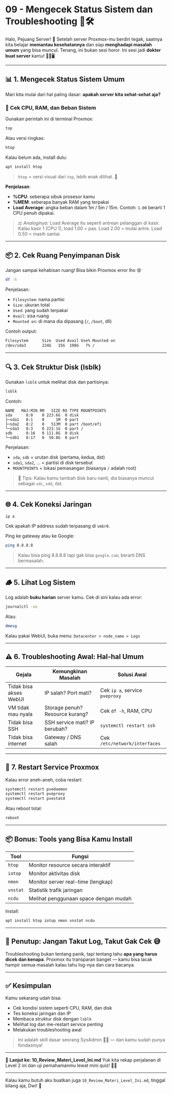 # 09 - Mengecek Status Sistem dan Troubleshooting 🚨🛠️

Halo, Pejuang Server! 🌟
Setelah server Proxmox-mu berdiri tegak, saatnya kita belajar **memantau kesehatannya** dan siap **menghadapi masalah umum** yang bisa muncul. Tenang, ini bukan sesi horor. Ini sesi jadi **dokter buat server** kamu! 🧑‍⚕️🖥️

---

## 📊 1. Mengecek Status Sistem Umum

Mari kita mulai dari hal paling dasar: **apakah server kita sehat-sehat aja?**

### 🔧 Cek CPU, RAM, dan Beban Sistem

Gunakan perintah ini di terminal Proxmox:

```bash
top
```

Atau versi ringkas:

```bash
htop
```

Kalau belum ada, install dulu:

```bash
apt install htop
```

> `htop` = versi visual dari `top`, lebih enak dilihat. 🎨

**Penjelasan**:

* **%CPU**: seberapa sibuk prosesor kamu
* **%MEM**: seberapa banyak RAM yang terpakai
* **Load Average**: angka beban dalam 1m / 5m / 15m.
  Contoh: `1.00` berarti 1 CPU penuh dipakai.

> ⚖️ *Analoginya:* Load Average itu seperti antrean pelanggan di kasir. Kalau kasir 1 (CPU 1), load 1.00 = pas. Load 2.00 = mulai antre. Load 0.50 = masih santai.

---

## 📦 2. Cek Ruang Penyimpanan Disk

Jangan sampai kehabisan ruang! Bisa bikin Proxmox error lho 😵

```bash
df -h
```

Penjelasan:

* `Filesystem`: nama partisi
* `Size`: ukuran total
* `Used`: yang sudah terpakai
* `Avail`: sisa ruang
* `Mounted on`: di mana dia dipasang (`/`, `/boot`, dll)

Contoh output:

```bash
Filesystem      Size  Used Avail Use% Mounted on
/dev/sda3       224G   15G  198G   7% /
```

---

## 🔍 3. Cek Struktur Disk (lsblk)

Gunakan `lsblk` untuk melihat disk dan partisinya:

```bash
lsblk
```

Contoh:

```
NAME   MAJ:MIN RM   SIZE RO TYPE MOUNTPOINTS
sda      8:0    0 223.6G  0 disk 
├─sda1   8:1    0     1M  0 part 
├─sda2   8:2    0   513M  0 part /boot/efi
└─sda3   8:3    0 223.1G  0 part /
sdb      8:16   0 111.8G  0 disk 
└─sdb1   8:17   0  50.8G  0 part 
```

Penjelasan:

* `sda`, `sdb` = urutan disk (pertama, kedua, dst)
* `sda1`, `sda2`, ... = partisi di disk tersebut
* `MOUNTPOINTS` = lokasi pemasangan (biasanya `/` adalah root)

> 🧠 Tips: Kalau kamu tambah disk baru nanti, dia biasanya muncul sebagai `sdc`, `sdd`, dst.

---

## 🌐 4. Cek Koneksi Jaringan

```bash
ip a
```

Cek apakah IP address sudah terpasang di `vmbr0`.

Ping ke gateway atau ke Google:

```bash
ping 8.8.8.8
```

> Kalau bisa ping 8.8.8.8 tapi gak bisa `google.com`, berarti DNS bermasalah.

---

## 🪵 5. Lihat Log Sistem

Log adalah **buku harian** server kamu. Cek di sini kalau ada error:

```bash
journalctl -xe
```

Atau:

```bash
dmesg
```

Kalau pakai WebUI, buka menu:
`Datacenter > node_name > Logs`

---

## ⚠️ 6. Troubleshooting Awal: Hal-hal Umum

| Gejala                 | Kemungkinan Masalah             | Solusi Awal                    |
| ---------------------- | ------------------------------- | ------------------------------ |
| Tidak bisa akses WebUI | IP salah? Port mati?            | Cek `ip a`, service `pveproxy` |
| VM tidak mau nyala     | Storage penuh? Resource kurang? | Cek `df -h`, RAM, CPU          |
| Tidak bisa SSH         | SSH service mati? IP berubah?   | `systemctl restart ssh`        |
| Tidak bisa internet    | Gateway / DNS salah             | Cek `/etc/network/interfaces`  |

---

## 🛑 7. Restart Service Proxmox

Kalau error aneh-aneh, coba restart:

```bash
systemctl restart pvedaemon
systemctl restart pveproxy
systemctl restart pvestatd
```

Atau reboot total:

```bash
reboot
```
---

## 📦 Bonus: Tools yang Bisa Kamu Install

| Tool     | Fungsi                                |
| -------- | ------------------------------------- |
| `htop`   | Monitor resource secara interaktif    |
| `iotop`  | Monitor aktivitas disk                |
| `nmon`   | Monitor server real-time (lengkap)    |
| `vnstat` | Statistik trafik jaringan             |
| `ncdu`   | Melihat penggunaan space dengan mudah |

Install:

```bash
apt install htop iotop nmon vnstat ncdu
```

---
## 🧘 Penutup: Jangan Takut Log, Takut Gak Cek 😅

Troubleshooting bukan tentang panik, tapi tentang tahu **apa yang harus dicek dan kenapa**. Proxmox itu transparan banget — kamu bisa lacak hampir semua masalah kalau tahu log-nya dan cara bacanya.

---

## ✅ Kesimpulan

Kamu sekarang udah bisa:

* Cek kondisi sistem seperti CPU, RAM, dan disk
* Tes koneksi jaringan dan IP
* Membaca struktur disk dengan `lsblk`
* Melihat log dan me-restart service penting
* Melakukan troubleshooting awal

> Ini adalah skill dasar seorang SysAdmin 💼💪 — dan kamu sudah punya fondasinya!

---

📍 **Lanjut ke: 10\_Review\_Materi\_Level\_Ini.md**
Yuk kita rekap perjalanan di Level 2 ini dan uji pemahamanmu lewat mini quiz! 🧠💡

---

Kalau kamu butuh aku buatkan juga `10_Review_Materi_Level_Ini.md`, tinggal bilang aja, Dwi! 🚀
